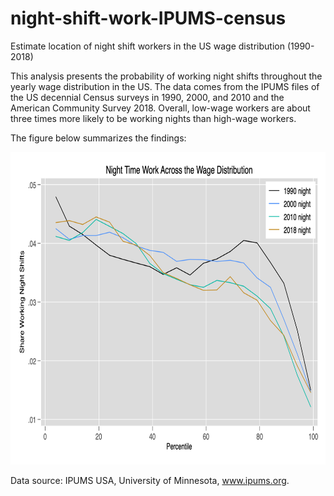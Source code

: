 # night-shift-work-IPUMS-census
Estimate location of night shift workers in the US wage distribution (1990-2018)

This analysis presents the probability of working night shifts throughout the yearly wage distribution in the US. The data comes from the IPUMS files of the US decennial Census surveys in 1990, 2000, and 2010 and the American Community Survey 2018. Overall, low-wage workers are about three times more likely to be working nights than high-wage workers.

The figure below summarizes the findings:

<img src="night.png" width="700" height="500">

Data source: IPUMS USA, University of Minnesota, www.ipums.org.
